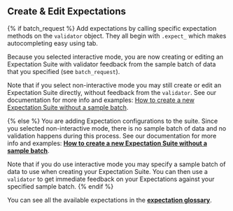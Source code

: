 ## Create & Edit Expectations

{% if batch_request %}
Add expectations by calling specific expectation methods on the `validator` object. They all begin with `.expect_` which makes autocompleting easy using tab.

Because you selected interactive mode, you are now creating or editing an Expectation Suite with validator feedback from the sample batch of data that you specified (see `batch_request`).

Note that if you select non-interactive mode you may still create or edit an Expectation Suite directly, without feedback from the `validator`. See our documentation for more info and examples: [How to create a new Expectation Suite without a sample batch](https://docs.greatexpectations.io/en/latest/guides/how_to_guides/creating_and_editing_expectations/how_to_create_a_new_expectation_suite_without_a_sample_batch.html).

{% else %}
You are adding Expectation configurations to the suite. Since you selected non-interactive mode, there is no sample batch of data and no validation happens during this process. See our documentation for more info and examples: **[How to create a new Expectation Suite without a sample batch](https://docs.greatexpectations.io/en/latest/guides/how_to_guides/creating_and_editing_expectations/how_to_create_a_new_expectation_suite_without_a_sample_batch.html)**.

Note that if you do use interactive mode you may specify a sample batch of data to use when creating your Expectation Suite. You can then use a `validator` to get immediate feedback on your Expectations against your specified sample batch.
{% endif %}

You can see all the available expectations in the **[expectation glossary](https://docs.greatexpectations.io/en/latest/reference/glossary_of_expectations.html?utm_source=notebook&utm_medium=create_expectations)**.
